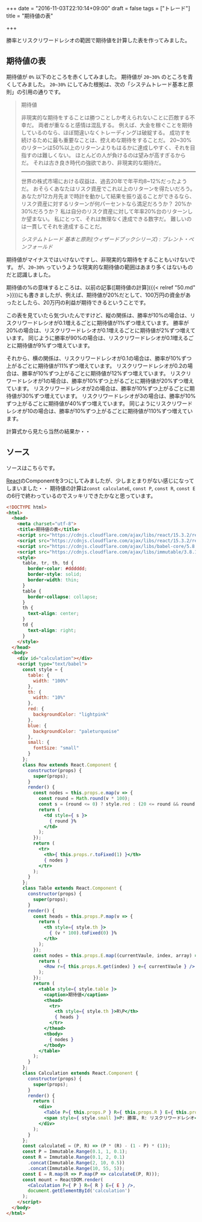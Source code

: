 +++
date = "2016-11-03T22:10:14+09:00"
draft = false
tags = ["トレード"]
title = "期待値の表"

+++

勝率とリスクリワードレシオの範囲で期待値を計算した表を作ってみました。

<!--more-->

## 期待値の表

期待値が `0%` 以下のところを赤くしてみました。
期待値が `20~30%` のところを青くしてみました。
`20~30%` にしてみた根拠は、次の「システムトレード基本と原則」の引用の通りです。

> 期待値
>
> 非現実的な期待をすることは勝つことしか考えられないことに匹敵する不幸だ。
> 両者が重なると感情は混乱する。
> 例えば、大金を稼ぐことを期待しているのなら、ほぼ間違いなくトレーディングは破綻する。
> 成功すを続けるために最も重要なことは、控えめな期待をすることだ。
> 20~30%のリターンは50%以上のリターンよりもはるかに達成しやすく、それを目指すのは難しくない。
> ほとんどの人が負けるのは望みが高すぎるからだ。
> それは古き良き時代の強欲であり、非現実的な期待だ。
>
> ---
>
> 世界の株式市場における収益は、過去20年で年平均8~12%だったようだ。
> おそらくあなたはリスク資産でこれ以上のリターンを得たいだろう。
> あなたが12カ月先まで時計を動かして結果を振り返ることができるなら、リスク資産に対するリターンが何パーセントなら満足だろうか？
> 20%か30%だろうか？
> 私は自分のリスク資産に対して年率20%台のリターンしか望まない。
> 私にとって、それは無理なく達成できる数字だ。
> 難しいのは一貫してそれを達成することだ。
>
> <cite>システムトレード 基本と原則(ウィザードブックシリーズ) : ブレント・ペンフォールド</cite>

<script src="https://cdnjs.cloudflare.com/ajax/libs/react/15.3.2/react.min.js"></script>
<script src="https://cdnjs.cloudflare.com/ajax/libs/react/15.3.2/react-dom.min.js"></script>
<script src="https://cdnjs.cloudflare.com/ajax/libs/babel-core/5.8.38/browser.min.js"></script>
<script src="https://cdnjs.cloudflare.com/ajax/libs/immutable/3.8.1/immutable.min.js"></script>
<style>
  table, tr, th, td {
    border-color: #dddddd;
    border-style: solid;
    border-width: thin;
  }
  table {
    border-collapse: collapse;
  }
  th {
    text-align: center;
  }
  td {
    text-align: right;
  }
</style>
<div id="calculation"></div>
<script type="text/babel">
  const style = {
    table: {
      width: "100%"
    },
    th: {
      width: "10%"
    },
    red: {
      backgroundColor: "lightpink"
    },
    blue: {
      backgroundColor: "paleturquoise"
    },
    small: {
      fontSize: "small"
    }
  };
  class Row extends React.Component {
    constructor(props) {
      super(props);
    }
    render() {
      const nodes = this.props.e.map(v => {
        const round = Math.round(v * 100);
        const s = (round <= 0) ? style.red : (20 <= round && round <= 30) ? style.blue : {};
        return (
          <td style={ s }>
            { round }%
          </td>
        );
      });
      return (
        <tr>
          <th>{ this.props.r.toFixed(1) }</th>
          { nodes }
        </tr>
      );
    }
  };
  class Table extends React.Component {
    constructor(props) {
      super(props);
    }
    render() {
      const heads = this.props.P.map(v => {
        return (
          <th style={ style.th }>
            { (v * 100).toFixed(0) }%
          </th>
        );
      });
      const nodes = this.props.E.map((currentVaule, index, array) => {
        return (
          <Row r={ this.props.R.get(index) } e={ currentVaule } />
        );
      });
      return (
        <table style={ style.table }>
          <caption>期待値</caption>
          <thead>
            <tr>
              <th style={ style.th }>R\P</th>
              { heads }
            </tr>
          </thead>
          <tbody>
            { nodes }
          </tbody>
        </table>
      );
    }
  };
  class Calculation extends React.Component {
    constructor(props) {
      super(props);
    }
    render() {
      return (
        <div>
          <Table P={ this.props.P } R={ this.props.R } E={ this.props.E } />
          <span style={ style.small }>P: 勝率, R: リスクリワードレシオ</span>
        </div>
      );
    }
  };
  const calculateE = (P, R) => (P * (R) - (1 - P) * (1));
  const P = Immutable.Range(0.1, 1, 0.1);
  const R = Immutable.Range(0.1, 2, 0.1)
    .concat(Immutable.Range(2, 10, 0.5))
    .concat(Immutable.Range(10, 55, 5));
  const E = R.map(R => P.map(P => calculateE(P, R)));
  const mount = ReactDOM.render(
    <Calculation P={ P } R={ R } E={ E } />,
    document.getElementById('calculation')
  );
</script>

期待値がマイナスではいけないですし、非現実的な期待をすることもいけないです。
が、`20~30%` っていうような現実的な期待値の範囲はあまり多くはないものだと認識しました。

期待値の%の意味するところは、以前の記事([期待値の計算]({{< relref "50.md" >}}))にも書きましたが、例えば、期待値が20%だとして、100万円の資金があったとしたら、20万円の利益が期待できるということです。

この表を見ていたら気づいたんですけど、縦の関係は、勝率が10%の場合は、リスクリワードレシオが0.1増えるごとに期待値が1%ずつ増えています。
勝率が20%の場合は、リスクリワードレシオが0.1増えるごとに期待値が2%ずつ増えています。
同じように勝率が90%の場合は、リスクリワードレシオが0.1増えるごとに期待値が9%ずつ増えています。

それから、横の関係は、リスクリワードレシオが0.1の場合は、勝率が10%ずつ上がるごとに期待値が11%ずつ増えています。
リスクリワードレシオが0.2の場合は、勝率が10%ずつ上がるごとに期待値が12%ずつ増えています。
リスクリワードレシオが1の場合は、勝率が10%ずつ上がるごとに期待値が20%ずつ増えています。
リスクリワードレシオが2の場合は、勝率が10%ずつ上がるごとに期待値が30%ずつ増えています。
リスクリワードレシオが3の場合は、勝率が10%ずつ上がるごとに期待値が40%ずつ増えています。
同じようにリスクリワードレシオが10の場合は、勝率が10%ずつ上がるごとに期待値が110%ずつ増えています。

計算式から見たら当然の結果か・・

## ソース

ソースはこちらです。

[React](https://facebook.github.io/react/index.html)のComponentを3つにしてみましたが、少しまとまりがない感じになってしまいました・・
期待値の計算は`const calculateE`, `const P`, `const R`, `const E`の6行で終わっているのでスッキリできたかなと思っています。

``` html
<!DOCTYPE html>
<html>
  <head>
    <meta charset="utf-8">
    <title>期待値の表</title>
    <script src="https://cdnjs.cloudflare.com/ajax/libs/react/15.3.2/react.min.js"></script>
    <script src="https://cdnjs.cloudflare.com/ajax/libs/react/15.3.2/react-dom.min.js"></script>
    <script src="https://cdnjs.cloudflare.com/ajax/libs/babel-core/5.8.38/browser.min.js"></script>
    <script src="https://cdnjs.cloudflare.com/ajax/libs/immutable/3.8.1/immutable.min.js"></script>
    <style>
      table, tr, th, td {
        border-color: #dddddd;
        border-style: solid;
        border-width: thin;
      }
      table {
        border-collapse: collapse;
      }
      th {
        text-align: center;
      }
      td {
        text-align: right;
      }
    </style>
  </head>
  <body>
    <div id="calculation"></div>
    <script type="text/babel">
      const style = {
        table: {
          width: "100%"
        },
        th: {
          width: "10%"
        },
        red: {
          backgroundColor: "lightpink"
        },
        blue: {
          backgroundColor: "paleturquoise"
        },
        small: {
          fontSize: "small"
        }
      };
      class Row extends React.Component {
        constructor(props) {
          super(props);
        }
        render() {
          const nodes = this.props.e.map(v => {
            const round = Math.round(v * 100);
            const s = (round <= 0) ? style.red : (20 <= round && round <= 30) ? style.blue : {};
            return (
              <td style={ s }>
                { round }%
              </td>
            );
          });
          return (
            <tr>
              <th>{ this.props.r.toFixed(1) }</th>
              { nodes }
            </tr>
          );
        }
      };
      class Table extends React.Component {
        constructor(props) {
          super(props);
        }
        render() {
          const heads = this.props.P.map(v => {
            return (
              <th style={ style.th }>
                { (v * 100).toFixed(0) }%
              </th>
            );
          });
          const nodes = this.props.E.map((currentVaule, index, array) => {
            return (
              <Row r={ this.props.R.get(index) } e={ currentVaule } />
            );
          });
          return (
            <table style={ style.table }>
              <caption>期待値</caption>
              <thead>
                <tr>
                  <th style={ style.th }>R\P</th>
                  { heads }
                </tr>
              </thead>
              <tbody>
                { nodes }
              </tbody>
            </table>
          );
        }
      };
      class Calculation extends React.Component {
        constructor(props) {
          super(props);
        }
        render() {
          return (
            <div>
              <Table P={ this.props.P } R={ this.props.R } E={ this.props.E } />
              <span style={ style.small }>P: 勝率, R: リスクリワードレシオ</span>
            </div>
          );
        }
      };
      const calculateE = (P, R) => (P * (R) - (1 - P) * (1));
      const P = Immutable.Range(0.1, 1, 0.1);
      const R = Immutable.Range(0.1, 2, 0.1)
        .concat(Immutable.Range(2, 10, 0.5))
        .concat(Immutable.Range(10, 55, 5));
      const E = R.map(R => P.map(P => calculateE(P, R)));
      const mount = ReactDOM.render(
        <Calculation P={ P } R={ R } E={ E } />,
        document.getElementById('calculation')
      );
    </script>
  </body>
</html>
```
